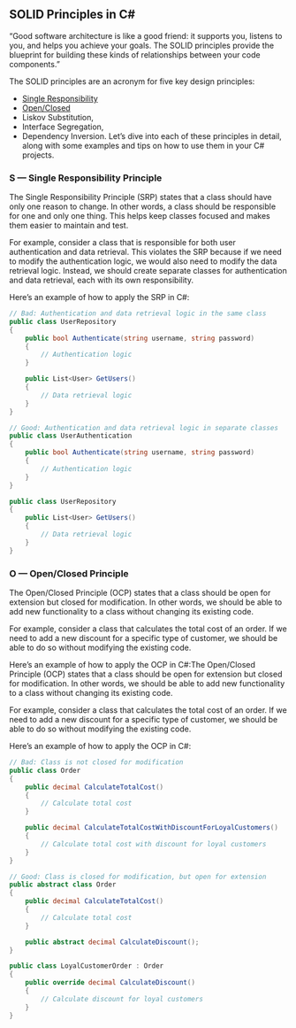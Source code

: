 ## SOLID Principles in C#

“Good software architecture is like a good friend: it supports you, listens to you, and helps you achieve your goals. The SOLID principles provide the blueprint for building these kinds of relationships between your code components.”


The SOLID principles are an acronym for five key design principles: 
  -  [Single Responsibility](#s--single-responsibility-principle)
  -  [Open/Closed](#o--openclosed-principle) 
  -  Liskov Substitution, 
  -  Interface Segregation, 
  -  Dependency Inversion. 
Let’s dive into each of these principles in detail, along with some examples and tips on how to use them in your C# projects.

### S — Single Responsibility Principle

The Single Responsibility Principle (SRP) states that a class should have only one reason to change. In other words, a class should be responsible for one and only one thing. This helps keep classes focused and makes them easier to maintain and test.

For example, consider a class that is responsible for both user authentication and data retrieval. This violates the SRP because if we need to modify the authentication logic, we would also need to modify the data retrieval logic. Instead, we should create separate classes for authentication and data retrieval, each with its own responsibility.

Here’s an example of how to apply the SRP in C#:
```C#
// Bad: Authentication and data retrieval logic in the same class
public class UserRepository
{
    public bool Authenticate(string username, string password)
    {
        // Authentication logic
    }

    public List<User> GetUsers()
    {
        // Data retrieval logic
    }
}

// Good: Authentication and data retrieval logic in separate classes
public class UserAuthentication
{
    public bool Authenticate(string username, string password)
    {
        // Authentication logic
    }
}

public class UserRepository
{
    public List<User> GetUsers()
    {
        // Data retrieval logic
    }
}
```


### O — Open/Closed Principle

The Open/Closed Principle (OCP) states that a class should be open for extension but closed for modification. In other words, we should be able to add new functionality to a class without changing its existing code.

For example, consider a class that calculates the total cost of an order. If we need to add a new discount for a specific type of customer, we should be able to do so without modifying the existing code.

Here’s an example of how to apply the OCP in C#:The Open/Closed Principle (OCP) states that a class should be open for extension but closed for modification. In other words, we should be able to add new functionality to a class without changing its existing code.

For example, consider a class that calculates the total cost of an order. If we need to add a new discount for a specific type of customer, we should be able to do so without modifying the existing code.

Here’s an example of how to apply the OCP in C#:
```C#
// Bad: Class is not closed for modification
public class Order
{
    public decimal CalculateTotalCost()
    {
        // Calculate total cost
    }

    public decimal CalculateTotalCostWithDiscountForLoyalCustomers()
    {
        // Calculate total cost with discount for loyal customers
    }
}

// Good: Class is closed for modification, but open for extension
public abstract class Order
{
    public decimal CalculateTotalCost()
    {
        // Calculate total cost
    }

    public abstract decimal CalculateDiscount();
}

public class LoyalCustomerOrder : Order
{
    public override decimal CalculateDiscount()
    {
        // Calculate discount for loyal customers
    }
}
```





